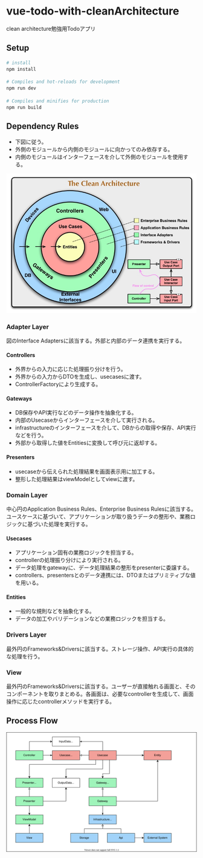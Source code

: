 # vue-todo-with-cleanArchitecture

clean architecture勉強用Todoアプリ

## Setup

```bash
# install
npm install

# Compiles and hot-reloads for development
npm run dev

# Compiles and minifies for production
npm run build
```

## Dependency Rules

* 下図に従う。
* 外側のモジュールから内側のモジュールに向かってのみ依存する。
* 内側のモジュールはインターフェースを介して外側のモジュールを使用する。

![clean-architecture](./image/clean-architecture.png)

### Adapter Layer

図のInterface Adaptersに該当する。外部と内部のデータ連携を実行する。

#### Controllers

* 外界からの入力に応じた処理振り分けを行う。
* 外界からの入力からDTOを生成し、usecasesに渡す。
* ControllerFactoryにより生成する。

#### Gateways

* DB保存やAPI実行などのデータ操作を抽象化する。
* 内部のUsecaseからインターフェースを介して実行される。
* infrastructureのインターフェースを介して、DBからの取得や保存、API実行などを行う。
* 外部から取得した値をEntitiesに変換して呼び元に返却する。

#### Presenters

* usecaseから伝えられた処理結果を画面表示用に加工する。
* 整形した処理結果はviewModelとしてviewに渡す。

### Domain Layer

中心円のApplication Business Rules、Enterprise Business Rulesに該当する。ユースケースに基づいて、アプリケーションが取り扱うデータの整形や、業務ロジックに基づいた処理を実行する。

#### Usecases

* アプリケーション固有の業務ロジックを担当する。
* controllerの処理振り分けにより実行される。
* データ処理をgatewayに、データ処理結果の整形をpresenterに委譲する。
* controllers、presentersとのデータ連携には、DTOまたはプリミティブな値を用いる。

#### Entities

* 一般的な規則などを抽象化する。
* データの加工やバリデーションなどの業務ロジックを担当する。

### Drivers Layer

最外円のFrameworks&Driversに該当する。ストレージ操作、API実行の具体的な処理を行う。

### View

最外円のFrameworks&Driversに該当する。ユーザーが直接触れる画面と、そのコンポーネントを取りまとめる。各画面は、必要なcontrollerを生成して、画面操作に応じたcontrollerメソッドを実行する。

## Process Flow

![process-flow](./image/process-flow.svg)

